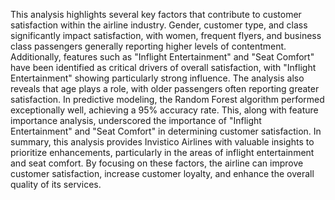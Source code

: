 This analysis highlights several key factors that contribute to customer satisfaction within the airline industry. Gender, customer type, and class significantly impact satisfaction, with women, frequent flyers, and business class passengers generally reporting higher levels of contentment. Additionally, features such as "Inflight Entertainment" and "Seat Comfort" have been identified as critical drivers of overall satisfaction, with "Inflight Entertainment" showing particularly strong influence. The analysis also reveals that age plays a role, with older passengers often reporting greater satisfaction. In predictive modeling, the Random Forest algorithm performed exceptionally well, achieving a 95% accuracy rate. This, along with feature importance analysis, underscored the importance of "Inflight Entertainment" and "Seat Comfort" in determining customer satisfaction. In summary, this analysis provides Invistico Airlines with valuable insights to prioritize enhancements, particularly in the areas of inflight entertainment and seat comfort. By focusing on these factors, the airline can improve customer satisfaction, increase customer loyalty, and enhance the overall quality of its services.
